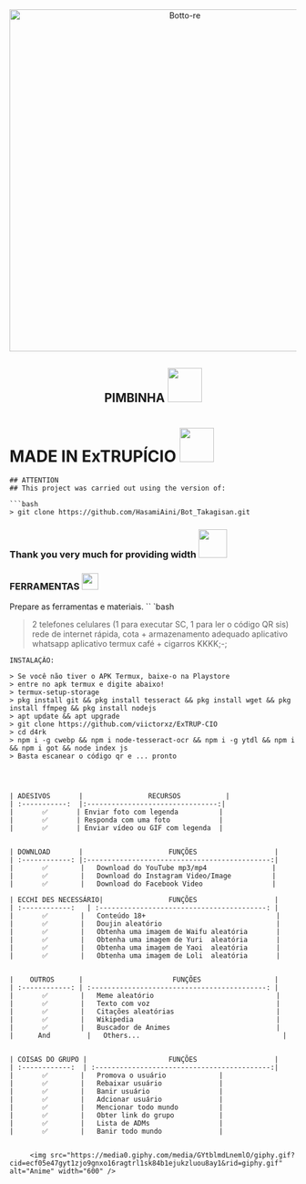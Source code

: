 <div align="center">
<img src="https://media1.giphy.com/media/LZmMH7lmHeNFe/giphy.gif?cid=ecf05e47dhlhvvz45tr6aoqzucvg06gelfxgkbhiiyrlvfqg&rid=giphy.gif" alt="Botto-re" width="600" />
 
 
 ## PIMBINHA <img src="https://media4.giphy.com/media/ZCh1xMxOh5a3S/giphy.gif" width="60px">
</div>



# MADE IN ExTRUPÍCIO <img src="https://media0.giphy.com/media/fVc6G5zbFwxo2YGXIP/giphy.gif" width="60px">

```
## ATTENTION
## This project was carried out using the version of:

```bash
> git clone https://github.com/HasamiAini/Bot_Takagisan.git
```
### Thank you very much for providing width <img src="https://media1.giphy.com/media/Uv7jgxwTFaTGWlaQcR/giphy.gif" width="50px">

### FERRAMENTAS <img src="https://github.com/TheDudeThatCode/TheDudeThatCode/blob/master/Assets/Mario_Hello_Big.gif" width="29px">
Prepare as ferramentas e materiais.
`` `bash
> 2 telefones celulares (1 para executar SC, 1 para ler o código QR sis)
> rede de internet rápida, cota +
> armazenamento adequado
> aplicativo whatsapp
> aplicativo termux
> café + cigarros KKKK;-;
```
INSTALAÇÃO:

> Se você não tiver o APK Termux, baixe-o na Playstore
> entre no apk termux e digite abaixo!
> termux-setup-storage
> pkg install git && pkg install tesseract && pkg install wget && pkg install ffmpeg && pkg install nodejs
> apt update && apt upgrade
> git clone https://github.com/viictorxz/ExTRUP-CIO
> cd d4rk
> npm i -g cwebp && npm i node-tesseract-ocr && npm i -g ytdl && npm i  && npm i got && node index js
> Basta escanear o código qr e ... pronto




| ADESIVOS       |                RECURSOS           |
| :-----------:  |:--------------------------------:|
|       ✅       | Enviar foto com legenda          |
|       ✅       | Responda com uma foto            |
|       ✅       | Enviar vídeo ou GIF com legenda  |


| DOWNLOAD       |                     FUNÇÕES                   |
| :------------: |:---------------------------------------------:|
|       ✅        |   Download do YouTube mp3/mp4                |
|       ✅        |   Download do Instagram Video/Image          |
|       ✅        |   Download do Facebook Video                 |

| ECCHI DES NECESSÁRIO|                FUNÇÕES                   |
| :------------:   | :-----------------------------------------: |
|       ✅        |   Conteúdo 18+                                |
|       ✅        |   Doujin aleatório                            |
|       ✅        |   Obtenha uma imagem de Waifu aleatória       |
|       ✅        |   Obtenha uma imagem de Yuri  aleatória       |
|       ✅        |   Obtenha uma imagem de Yaoi  aleatória       |
|       ✅        |   Obtenha uma imagem de Loli  aleatória       |


|    OUTROS      |                      FUNÇÕES                  |
| :------------: | :-------------------------------------------: |
|       ✅        |   Meme aleatório                              |
|       ✅        |   Texto com voz                               |
|       ✅        |   Citações aleatórias                         |
|       ✅        |   Wikipedia                                   |
|       ✅        |   Buscador de Animes                          |
|      And         |   Others...                                   |


| COISAS DO GRUPO |                    FUNÇÕES                   |
| :------------:  | :-------------------------------------------:|
|       ✅        |   Promova o usuário             |
|       ✅        |   Rebaixar usuário              |
|       ✅        |   Banir usuário                 | 
|       ✅        |   Adcionar usuário              |
|       ✅        |   Mencionar todo mundo          |
|       ✅        |   Obter link do grupo           |
|       ✅        |   Lista de ADMs                 |
|       ✅        |   Banir todo mundo              |


     <img src="https://media0.giphy.com/media/GYtblmdLnemlO/giphy.gif?cid=ecf05e47gyt1zjo9gnxo16ragtrl1sk84b1ejukzluou8ay1&rid=giphy.gif" alt="Anime" width="600" />
